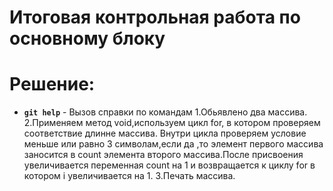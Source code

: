# Итоговая контрольная работа по основному блоку

# Решение:
* **`git help`** - Вызов справки по командам
1.Обьявлено два массива.
2.Применяем метод void,используем цикл for, в котором проверяем соответствие длинне массива.
Внутри цикла проверяем условие меньше или равно 3 символам,если да ,то элемент первого массива заносится в count элемента второго массива.После присвоения увеличивается переменная count на 1 и возвращается к циклу for в котором i увеличивается на 1.
3.Печать массива.
